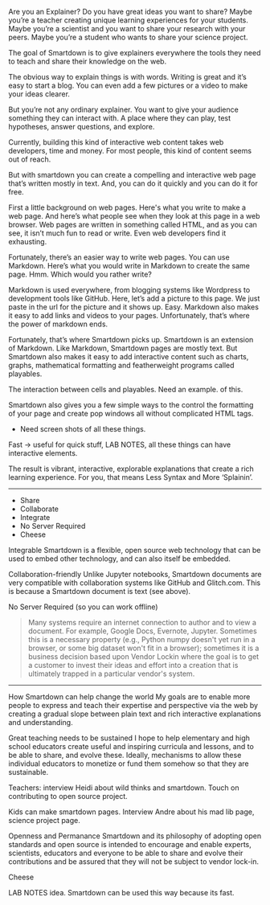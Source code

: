 
Are you an Explainer? Do you have great ideas you want to share? Maybe you’re a teacher creating unique learning experiences for your students.  Maybe you’re a scientist and you want to share your research with your peers.  Maybe you’re a student who wants to share your science project.

The goal of Smartdown is to give explainers everywhere the tools they need to teach and share their knowledge on the web.

The obvious way to explain things is with words.  Writing is great and it’s easy to start a blog. You can even add a few pictures or a video to make your ideas clearer.

But you’re not any ordinary explainer.  You want to give your audience something they can interact with.  A place where they can play, test hypotheses, answer questions, and explore.

Currently, building this kind of interactive web content takes web developers, time and money. For most people, this kind of content seems out of reach.  

But with smartdown you can create a compelling and interactive web page that’s written mostly in text. And, you can do it quickly and you can do it for free.

First a little background on web pages. Here's what you write to make a web page. And here’s what people see when they look at this page in a web browser. Web pages are written in something called HTML, and as you can see, it isn’t much fun to read or write.  Even web developers find it exhausting.

Fortunately, there’s an easier way to write web pages.  You can use Markdown.  Here’s what you would write in Markdown to create the same page. 
Hmm.  Which would you rather write?

Markdown is used everywhere, from blogging systems like Wordpress to development tools like GitHub.   Here, let’s add a picture to this page.  We just paste in the url for the picture and it shows up. Easy.  Markdown also makes it easy to add links and videos to your pages.  Unfortunately, that’s where the power of markdown ends.

Fortunately, that’s where Smartdown picks up.  Smartdown is an extension of Markdown.  Like Markdown, Smartdown pages are mostly text.  But Smartdown also makes  it easy to add interactive content such as charts, graphs, mathematical formatting and featherweight programs called playables.  

The interaction between cells and playables.  Need an example. of this.


Smartdown also gives you a few simple ways to the control the formatting of your page and create pop windows all without complicated HTML tags.

- Need screen shots of all these things.

Fast -> useful for quick stuff, LAB NOTES, all these things can have interactive elements.

The result is vibrant, interactive, explorable explanations that create a rich learning experience.  For you, that means Less Syntax and More ‘Splainin’.  


---

- Share
- Collaborate
- Integrate
- No Server Required
- Cheese


Integrable
Smartdown is a flexible, open source web technology that can be used to embed other technology, and can also itself be embedded.


Collaboration-friendly
Unlike Jupyter notebooks, Smartdown documents are very compatible with collaboration systems like GitHub and Glitch.com. This is because a Smartdown document is text (see above).

No Server Required (so you can work offline)
> Many systems require an internet connection to author and to view a document. For example, Google Docs, Evernote, Jupyter. Sometimes this is a necessary property (e.g., Python numpy doesn't yet run in a browser, or some big dataset won't fit in a browser); sometimes it is a business decision based upon Vendor Lockin where the goal is to get a customer to invest their ideas and effort into a creation that is ultimately trapped in a particular vendor's system.



---
How Smartdown can help change the world
My goals are to enable more people to express and teach their expertise and perspective via the web by creating a gradual slope between plain text and rich interactive explanations and understanding.

Great teaching needs to be sustained
I hope to help elementary and high school educators create useful and inspiring curricula and lessons, and to be able to share, and evolve these.
Ideally, mechanisms to allow these individual educators to monetize or fund them somehow so that they are sustainable.

Teachers: interview Heidi about wild thinks and smartdown.  Touch on contributing to open source project.

Kids can make smartdown pages.  Interview Andre about his mad lib page, science project page.

Openness and Permanance
Smartdown and its philosophy of adopting open standards and open source is intended to encourage and enable experts, scientists, educators and everyone to be able to share and evolve their contributions and be assured that they will not be subject to vendor lock-in.

Cheese


LAB NOTES idea.  Smartdown can be used this way because its fast.


